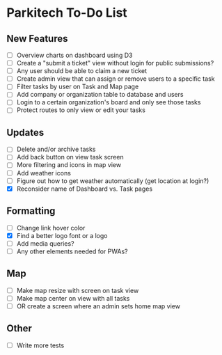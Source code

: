 # Parkitech To-Do List

## New Features

- [ ] Overview charts on dashboard using D3
- [ ] Create a "submit a ticket" view without login for public submissions?
- [ ] Any user should be able to claim a new ticket
- [ ] Create admin view that can assign or remove users to a specific task
- [ ] Filter tasks by user on Task and Map page
- [ ] Add company or organization table to database and users
- [ ] Login to a certain organization's board and only see those tasks
- [ ] Protect routes to only view or edit your tasks

## Updates

- [ ] Delete and/or archive tasks
- [ ] Add back button on view task screen
- [ ] More filtering and icons in map view
- [ ] Add weather icons
- [ ] Figure out how to get weather automatically (get location at login?)
- [x] Reconsider name of Dashboard vs. Task pages

## Formatting

- [ ] Change link hover color
- [x] Find a better logo font or a logo
- [ ] Add media queries?
- [ ] Any other elements needed for PWAs?

## Map

- [ ] Make map resize with screen on task view
- [ ] Make map center on view with all tasks
- [ ] OR create a screen where an admin sets home map view

## Other

- [ ] Write more tests
